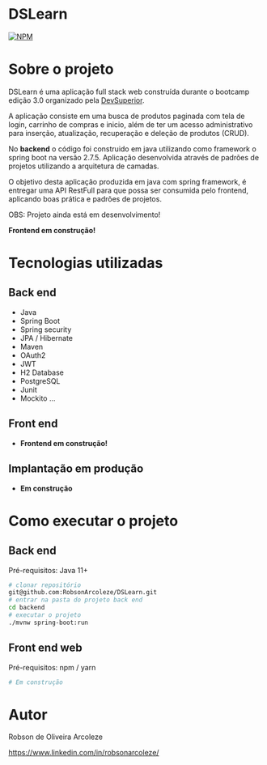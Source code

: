 # DSLearn 
[![NPM](https://img.shields.io/npm/l/react)](https://github.com/devsuperior/sds1-wmazoni/blob/master/LICENSE) 

# Sobre o projeto

DSLearn é uma aplicação full stack web construída durante o bootcamp edição 3.0 organizado pela [DevSuperior](https://devsuperior.com "Site da DevSuperior").

A aplicação consiste em uma busca de produtos paginada com tela de login, carrinho de compras e inicio, além de ter um acesso administrativo para inserção, atualização, recuperação e deleção de produtos (CRUD).

No **backend** o código foi construido em java utilizando como framework o spring boot na versão 2.7.5. Aplicação desenvolvida através de padrões de projetos utilizando a arquitetura de camadas.

O objetivo desta aplicação produzida em java com spring framework, é entregar uma API RestFull para que possa ser consumida pelo frontend, aplicando boas prática e padrões de projetos.

OBS: Projeto ainda está em desenvolvimento!

**Frontend em construção!**


# Tecnologias utilizadas
## Back end
- Java
- Spring Boot
- Spring security
- JPA / Hibernate
- Maven
- OAuth2
- JWT
- H2 Database
- PostgreSQL
- Junit
- Mockito
...

## Front end
- **Frontend em construção!**
## Implantação em produção
- **Em construção**

# Como executar o projeto

## Back end
Pré-requisitos: Java 11+

```bash
# clonar repositório
git@github.com:RobsonArcoleze/DSLearn.git
# entrar na pasta do projeto back end
cd backend
# executar o projeto
./mvnw spring-boot:run
```

## Front end web
Pré-requisitos: npm / yarn

```bash
# Em construção
```

# Autor

Robson de Oliveira Arcoleze

https://www.linkedin.com/in/robsonarcoleze/
